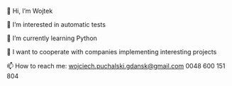 👋 Hi, I’m Wojtek

👀 I’m interested in automatic tests

🌱 I’m currently learning Python

💞️ I want to cooperate with companies implementing interesting projects

📫 How to reach me:
          wojciech.puchalski.gdansk@gmail.com 
          0048 600 151 804

